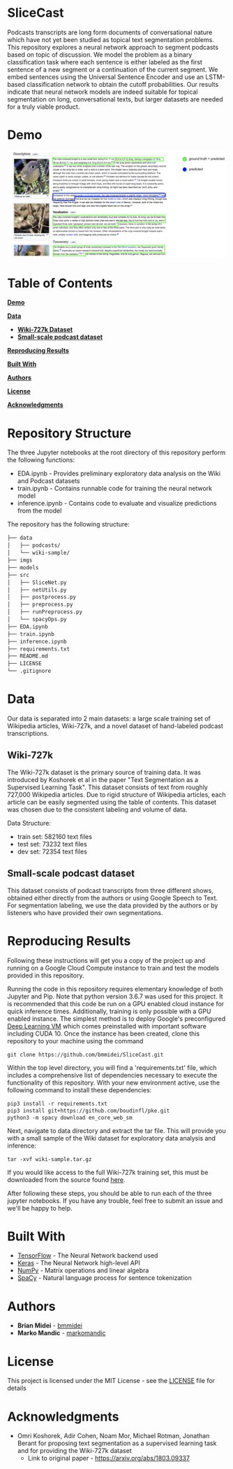 # SliceCast
Podcasts transcripts are long form documents of conversational nature which have not yet been studied as topical text segmentation problems. This repository explores a neural network approach to segment podcasts based on topic of discussion.  We model the problem as a binary classification task where each sentence is either labeled as the first sentence of a new segment or a continuation of the current segment. We embed sentences using the Universal Sentence Encoder and use an LSTM-based classification network to obtain the cutoff probabilities. Our results indicate that neural network models are indeed suitable for topical segmentation on long, conversational texts, but larger datasets are needed for a truly viable product.

# Demo
![Results](imgs/labeledWiki.png)

# Table of Contents
[**Demo**](#Demo)

[**Data**](#Data)
  * [**Wiki-727k Dataset**](#Wiki-727k)
  * [**Small-scale podcast dataset**](#Small-scale-podcast-dataset)

[**Reproducing Results**](#Reproducing-results)

[**Built With**](#Built-With)

[**Authors**](#Authors)

[**License**](#License)

[**Acknowledgments**](#Acknowledgments)

# Repository Structure
The three Jupyter notebooks at the root directory of this repository perform the following functions:
* EDA.ipynb - Provides preliminary exploratory data analysis on the Wiki and Podcast datasets
* train.ipynb - Contains runnable code for training the neural network model
* inference.ipynb - Contains code to evaluate and visualize predictions from the model

The repository has the following structure:
```bash
├── data
│   ├── podcasts/
│   └── wiki-sample/
├── imgs
├── models
├── src
│   ├── SliceNet.py
│   ├── netUtils.py
│   ├── postprocess.py
│   ├── preprocess.py
│   ├── runPreprocess.py
│   └── spacyOps.py
├── EDA.ipynb
├── train.ipynb
├── inference.ipynb
├── requirements.txt
├── README.md
├── LICENSE
└── .gitignore
```
# Data
Our data is separated into 2 main datasets: a large scale training set of Wikipedia articles, Wiki-727k, and a novel dataset of hand-labeled podcast transcriptions.

## Wiki-727k
The Wiki-727k dataset is the primary source of training data. It was introduced by Koshorek et al in the paper "Text Segmentation as a Supervised Learning Task". This dataset consists of text from roughly 727,000 Wikipedia articles. Due to rigid structure of Wikipedia articles, each article can be easily segmented using the table of contents. This dataset was chosen due to the consistent labeling and volume of data.

Data Structure:

* train set: 582160 text files
* test set: 73232 text files
* dev set: 72354 text files

## Small-scale podcast dataset
This dataset consists of podcast transcripts from three different shows, obtained either directly from the authors or using Google Speech to Text. For segmentation labeling, we use the data provided by the authors or by listeners who have provided their own segmentations.

# Reproducing Results
Following these instructions will get you a copy of the project up and running on a Google Cloud Compute instance to train and test the models provided in this repository.

Running the code in this repository requires elementary knowledge of both Jupyter and Pip. Note that python version 3.6.7 was used for this project. 
It is recommended that this code be run on a GPU enabled cloud instance for quick inference times. Additionally, training is only possible with a GPU enabled instance. The simplest method is to deploy Google's preconfigured [Deep Learning VM](https://cloud.google.com/deep-learning-vm/) which comes preinstalled with important software including CUDA 10.
Once the instance has been created, clone this repository to your machine using the command
```
git clone https://github.com/bmmidei/SliceCast.git
```
Within the top level directory, you will find a 'requirements.txt' file, which includes a comprehensive list of dependencies necessary to execute the functionality of this repository. With your new environment active, use the following command to install these dependencies:
```
pip3 install -r requirements.txt
pip3 install git+https://github.com/boudinfl/pke.git
python3 -m spacy download en_core_web_sm
```
Next, navigate to data directory and extract the tar file. This will provide you with a small sample of the Wiki dataset for exploratory data analysis and inference:
```
tar -xvf wiki-sample.tar.gz
```
If you would like access to the full Wiki-727k training set, this must be downloaded from the source found [here](https://github.com/koomri/text-segmentation).

After following these steps, you should be able to run each of the three jupyter notebooks. If you have any trouble, feel free to submit an issue and we'll be happy to help. 

# Built With
* [TensorFlow](https://www.tensorflow.org) - The Neural Network backend used
* [Keras](https://keras.io) - The Neural Network high-level API
* [NumPy](http://www.numpy.org/) - Matrix operations and linear algebra
* [SpaCy](https://spacy.io) - Natural language process for sentence tokenization

# Authors

* **Brian Midei** - [bmmidei](https://github.com/bmmidei)
* **Marko Mandic** - [markomandic](https://github.com/markomandic)

# License

This project is licensed under the MIT License - see the [LICENSE](LICENSE) file for details

# Acknowledgments

* Omri Koshorek, Adir Cohen, Noam Mor, Michael Rotman, Jonathan Berant for proposing text segmentation as a supervised
learning task and for providing the Wiki-727k dataset
    * Link to original paper - https://arxiv.org/abs/1803.09337
